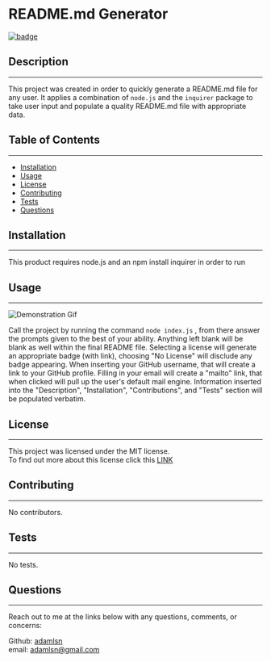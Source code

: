 
  # README.md Generator

  [![badge](https://img.shields.io/badge/License-MIT-green)](https://opensource.org/licenses/MIT)

  ## Description
  ---
  This project was created in order to quickly generate a README.md file for any user. It applies a combination of `node.js` and the `inquirer` package to take user input and populate a quality README.md file with appropriate data.

  ## Table of Contents
  ---
  * [Installation](#installation)
  * [Usage](#usage)
  * [License](#license)
  * [Contributing](#contributing)
  * [Tests](#tests)
  * [Questions](#questions)
  
  ## Installation
  ---
  This product requires node.js and an npm install inquirer in order to run

  ## Usage
  ---
  ![Demonstration Gif](./demo-gif/demo.gif)

  Call the project by running the command `node index.js` , from there answer the prompts given to the best of your ability. Anything left blank will be blank as well within the final README file. Selecting a license will generate an appropriate badge (with link), choosing "No License" will disclude any badge appearing. When inserting your GitHub username, that will create a link to your GitHub profile. Filling in your email will create a "mailto" link, that when clicked will pull up the user's default mail engine. Information inserted into the "Description", "Installation", "Contributions", and "Tests" section will be populated verbatim.

  ## License
  ---
   This project was licensed under the MIT license.</br>To find out more about this license click this [LINK](https://opensource.org/licenses/MIT)

  ## Contributing
  ---
  No contributors.

  ## Tests
  ---
  No tests.

  ## Questions
  ---
  Reach out to me at the links below with any questions, comments, or concerns:

  Github: [adamlsn](https://github.com/adamlsn)</br>
  email: [adamlsn@gmail.com](mailto:adamlsn@gmail.com)
  